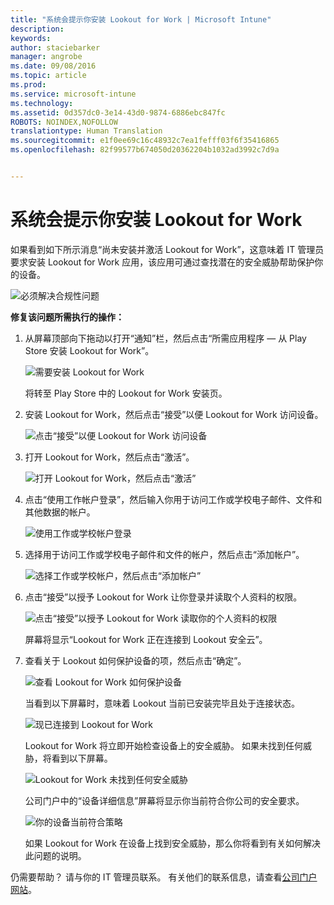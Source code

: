 ```yaml
---
title: "系统会提示你安装 Lookout for Work | Microsoft Intune"
description: 
keywords: 
author: staciebarker
manager: angrobe
ms.date: 09/08/2016
ms.topic: article
ms.prod: 
ms.service: microsoft-intune
ms.technology: 
ms.assetid: 0d357dc0-3e14-43d0-9874-6886ebc847fc
ROBOTS: NOINDEX,NOFOLLOW
translationtype: Human Translation
ms.sourcegitcommit: e1f0ee69c16c48932c7ea1fefff03f6f35416865
ms.openlocfilehash: 82f99577b674050d20362204b1032ad3992c7d9a


---
```


# 系统会提示你安装 Lookout for Work

如果看到如下所示消息“尚未安装并激活 Lookout for Work”，这意味着 IT 管理员要求安装 Lookout for Work 应用，该应用可通过查找潜在的安全威胁帮助保护你的设备。

![必须解决合规性问题](./media/lookout-resolve-compliance-issues_expanded-android.png)

**修复该问题所需执行的操作：**

1.  从屏幕顶部向下拖动以打开“通知”栏，然后点击“所需应用程序 — 从 Play Store 安装 Lookout for Work”。

    ![需要安装 Lookout for Work](./media/lookout-required-app-install-android.png)

    将转至 Play Store 中的 Lookout for Work 安装页。

2.  安装 Lookout for Work，然后点击“接受”以便 Lookout for Work 访问设备。

    ![点击“接受”以便 Lookout for Work 访问设备](./media/lookout-accept-store-permissions-android.png)

3. 打开 Lookout for Work，然后点击“激活”。

    ![打开 Lookout for Work，然后点击“激活”](./media/lookout-activate-button-android.png)

4. 点击“使用工作帐户登录”，然后输入你用于访问工作或学校电子邮件、文件和其他数据的帐户。

    ![使用工作或学校帐户登录](./media/lookout-sign-in-android.png)

5. 选择用于访问工作或学校电子邮件和文件的帐户，然后点击“添加帐户”。

    ![选择工作或学校帐户，然后点击“添加帐户”](./media/lookout-pick-account-android.png)

6. 点击“接受”以授予 Lookout for Work 让你登录并读取个人资料的权限。

    ![点击“接受”以授予 Lookout for Work 读取你的个人资料的权限](./media/lookout-needs-permission-to-view-profile-android.png)

    屏幕将显示“Lookout for Work 正在连接到 Lookout 安全云”。

7. 查看关于 Lookout 如何保护设备的项，然后点击“确定”。

    ![查看 Lookout for Work 如何保护设备](./media/lookout-how-it-protects-your-device-android.png)

    当看到以下屏幕时，意味着 Lookout 当前已安装完毕且处于连接状态。

    ![现已连接到 Lookout for Work](./media/lookout-you-are-now-connected-android.png)

    Lookout for Work 将立即开始检查设备上的安全威胁。 如果未找到任何威胁，将看到以下屏幕。

    ![Lookout for Work 未找到任何安全威胁](./media/lookout-scan-no-threats-found-android.png)

    公司门户中的“设备详细信息”屏幕将显示你当前符合你公司的安全要求。

    ![你的设备当前符合策略](./media/lookout-device-now-compliant-android.png)

    如果 Lookout for Work 在设备上找到安全威胁，那么你将看到有关如何解决此问题的说明。

仍需要帮助？ 请与你的 IT 管理员联系。 有关他们的联系信息，请查看[公司门户网站](http://portal.manage.microsoft.com)。






<!--HONumber=Sep16_HO2-->


